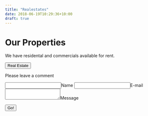 ```yaml
---
title: "Realestates"
date: 2018-06-19T10:29:36+10:00
draft: true
---
```

# Our Properties

We have residental and commercials available for rent.

<button>Real Estate</button>

Please leave a comment

<form method="POST"    action="https://api.staticman.net/v2/entry/eduardoboucas/staticman/gh-pages/comments">
  <input name="options[redirect]" type="hidden" value="https://my-site.com">
  <!-- e.g. "2016-01-02-this-is-a-post" -->
  <input name="options[slug]" type="hidden" value="{{ page.slug }}">
  <label><input name="fields[name]" type="text">Name</label>
  <label><input name="fields[email]" type="email">E-mail</label>
  <label><textarea name="fields[message]"></textarea>Message</label>
  
  <button type="submit">Go!</button>
</form>